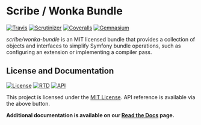 # Scribe / Wonka Bundle

[![Travis](https://img.shields.io/travis/scr-be/wonka-bundle/master.svg?style=flat-square)](https://wonka-bundle.oss.scr.be/ci) 
[![Scrutinizer](https://img.shields.io/scrutinizer/g/scr-be/wonka-bundle/master.svg?style=flat-square)](https://wonka-bundle.oss.scr.be/quality)
[![Coveralls](https://img.shields.io/coveralls/scr-be/wonka-bundle/master.svg?style=flat-square)](https://wonka-bundle.oss.scr.be/coverage)
[![Gemnasium](https://img.shields.io/gemnasium/scr-be/wonka-bundle.svg?style=flat-square)](https://wonka-bundle.oss.scr.be/deps)

*scribe/wonka-bundle* is an MIT licensed bundle that provides a collection of objects and interfaces to simplify Symfony
bundle operations, such as configuring an extension or implementing a compiler pass.

## License and Documentation

[![License](https://img.shields.io/badge/license-MIT-008ac6.svg?style=flat-square)](https://wonka-bundle.oss.scr.be/license)
[![RTD](https://readthedocs.org/projects/scribe-wonka-bundle/badge/?version=latest&style=flat-square)](https://wonka-bundle.oss.scr.be/docs)
[![API](https://img.shields.io/badge/docs-reference%20api-c75ec1.svg?style=flat-square)](https://wonka-bundle.oss.scr.be/api)

This project is licensed under the [MIT License](https://wonka-bundle.oss.scr.be/license). API reference is available via the above button.

**Additional documentation is available on our [Read the Docs](https://wonka-bundle.oss.scr.be/docs) page.**
